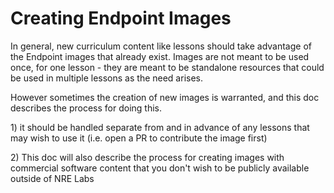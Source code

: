 # Creating Endpoint Images

In general, new curriculum content like lessons should take advantage of the Endpoint images that already exist. Images are not meant to be used once, for one lesson - they are meant to be standalone resources that could be used in multiple lessons as the need arises.

However sometimes the creation of new images is warranted, and this doc describes the process for doing this.



1\) it should be handled separate from and in advance of any lessons that may wish to use it \(i.e. open a PR to contribute the image first\)

2\) This doc will also describe the process for creating images with commercial software content that you don't wish to be publicly available outside of NRE Labs

